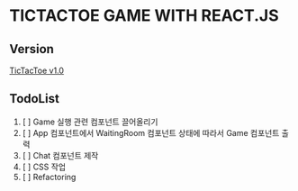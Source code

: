 # TICTACTOE GAME WITH REACT.JS

## Version

[TicTacToe v1.0](https://github.com/Siyeon-dev/React-Tictactoe/wiki/History)

## TodoList
1. [ ] Game 실행 관련 컴포넌트 끌어올리기
2. [ ] App 컴포넌트에서 WaitingRoom 컴포넌트 상태에 따라서 Game 컴포넌트 출력
3. [ ] Chat 컴포넌트 제작
4. [ ] CSS 작업
5. [ ] Refactoring